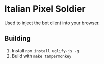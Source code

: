 # Italian Pixel Soldier

Used to inject the bot client into your browser.

## Building

1. Install `npm install uglify-js -g`
2. Build with `make tampermonkey`
